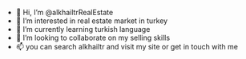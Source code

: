 - 👋 Hi, I’m @alkhailtrRealEstate
- 👀 I’m interested in real estate market in turkey
- 🌱 I’m currently learning turkish language
- 💞️ I’m looking to collaborate on my selling skills
- 📫 you can search alkhailtr and visit my site or get in touch with me
<!---
alkhailtrRealEstate/alkhailtrRealEstate is a ✨ special ✨ repository because its `README.md` (this file) appears on your GitHub profile.
You can click the Preview link to take a look at your changes.
--->
